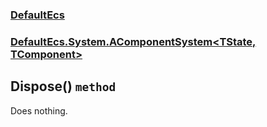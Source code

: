 ### [DefaultEcs](./DefaultEcs 'DefaultEcs')
### [DefaultEcs.System.AComponentSystem&lt;TState, TComponent&gt;](./DefaultEcs-System-AComponentSystem-TState-_TComponent- 'DefaultEcs.System.AComponentSystem&lt;TState, TComponent&gt;')
## Dispose() `method`
Does nothing.
